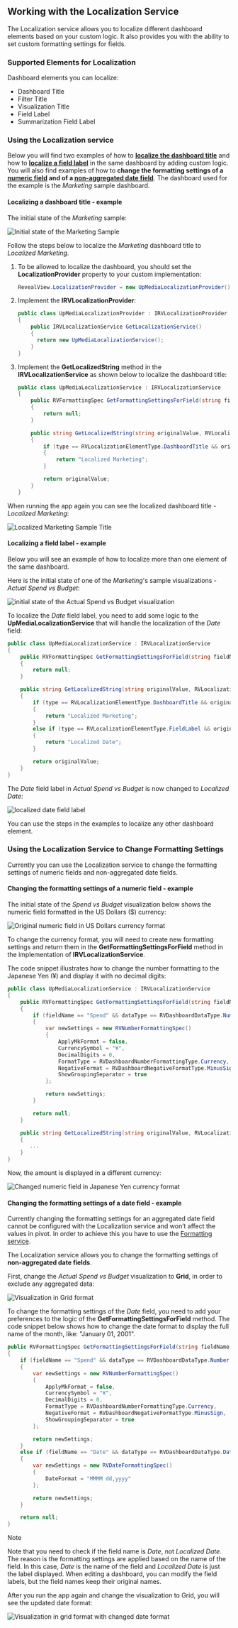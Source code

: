 ## Working with the Localization Service

The Localization service allows you to localize different dashboard elements based on your custom logic. It also provides you with the ability to set custom formatting settings for fields.

### Supported Elements for Localization

Dashboard elements you can localize:

  - Dashboard Title
  - Filter Title
  - Visualization Title
  - Field Label
  - Summarization Field Label

### Using the Localization service

Below you will find two examples of how to [**localize the dashboard title**](#localize-dashboard-title) and how to [**localize a field label**](#localize-field-label) in the same dashboard by adding custom logic. You will also find examples of how to **change the formatting settings of a [numeric field](#format-numeric-field) and of a [non-aggregated date field](#format-date-field)**. The dashboard used
for the example is the *Marketing* sample dashboard.

<a name='localize-dashboard-title'></a>
#### Localizing a dashboard title - example

The initial state of the *Marketing* sample:

![Initial state of the Marketing Sample](images/dashboard-title-initial-state.png)

Follow the steps below to localize the *Marketing* dashboard title to *Localized Marketing*.

1.  To be allowed to localize the dashboard, you should set the
    **LocalizationProvider** property to your custom implementation:

    ``` csharp
    RevealView.LocalizationProvider = new UpMediaLocalizationProvider()
    ```

2.  Implement the **IRVLocalizationProvider**:

    ``` csharp
    public class UpMediaLocalizationProvider : IRVLocalizationProvider
    {
        public IRVLocalizationService GetLocalizationService()
        {
          return new UpMediaLocalizationService();
        }
    }
    ```

3.  Implement the **GetLocalizedString** method in the
    **IRVLocalizationService** as shown below to localize the dashboard
    title:

    ``` csharp
    public class UpMediaLocalizationService : IRVLocalizationService
    {
        public RVFormattingSpec GetFormattingSettingsForField(string fieldName, RVDashboardDataType dataType, RVFormattingSpec currentSettings, bool isAggregated)
        {
            return null;
        }

        public string GetLocalizedString(string originalValue, RVLocalizationElementType type)
        {
            if (type == RVLocalizationElementType.DashboardTitle && originalValue == "Marketing")
            {
                return "Localized Marketing";
            }

            return originalValue;
        }
    }
    ```

When running the app again you can see the localized dashboard title - *Localized Marketing*:

![Localized Marketing Sample Title](images/dashboard-title-localized.png)

<a name='localize-field-label'></a>
#### Localizing a field label - example

Below you will see an example of how to localize more than one element of the same dashboard.

Here is the initial state of one of the *Marketing*'s sample
visualizations - *Actual Spend vs Budget*:

![initial state of the Actual Spend vs Budget visualization](images/field-label-initial-state.png)

To localize the *Date* field label, you need to add some logic to the **UpMediaLocalizationService** that will handle the localization of the *Date* field:

``` csharp
public class UpMediaLocalizationService : IRVLocalizationService
{
    public RVFormattingSpec GetFormattingSettingsForField(string fieldName, RVDashboardDataType dataType, RVFormattingSpec currentSettings, bool isAggregated)
    {
        return null;
    }

    public string GetLocalizedString(string originalValue, RVLocalizationElementType type)
    {
        if (type == RVLocalizationElementType.DashboardTitle && originalValue == "Marketing")
        {
            return "Localized Marketing";
        }
        else if (type == RVLocalizationElementType.FieldLabel && originalValue == "Date")
        {
            return "Localized Date";
        }

        return originalValue;
    }
}
```

The *Date* field label in *Actual Spend vs Budget* is now changed to *Localized Date*:

![localized date field label](images/dashboard-field-label-localized.png)

You can use the steps in the examples to localize any other dashboard element.

### Using the Localization Service to Change Formatting Settings

Currently you can use the Localization service to change the formatting settings of numeric fields and non-aggregated date fields.

<a name='format-numeric-field'></a>
#### Changing the formatting settings of a numeric field - example

The initial state of the *Spend vs Budget* visualization below shows the numeric field formatted in the US Dollars ($) currency:

![Original numeric field in US Dollars currency format](images/numeric-field-us-dollars-currency.png)

To change the currency format, you will need to create new formatting settings and return them in the **GetFormattingSettingsForField** method in the implementation of **IRVLocalizationService**.

The code snippet illustrates how to change the number formatting to the Japanese Yen (¥) and display it with no decimal digits:

``` csharp
public class UpMediaLocalizationService : IRVLocalizationService
{
    public RVFormattingSpec GetFormattingSettingsForField(string fieldName, RVDashboardDataType dataType, RVFormattingSpec currentSettings, bool isAggregated)
    {
        if (fieldName == "Spend" && dataType == RVDashboardDataType.Number && isAggregated == true)
        {
            var newSettings = new RVNumberFormattingSpec()
            {
                ApplyMkFormat = false,
                CurrencySymbol = "¥",
                DecimalDigits = 0,
                FormatType = RVDashboardNumberFormattingType.Currency,
                NegativeFormat = RVDashboardNegativeFormatType.MinusSign,
                ShowGroupingSeparator = true
            };

            return newSettings;
        }

        return null;
    }

    public string GetLocalizedString(string originalValue, RVLocalizationElementType type)
    {
       ...
    }
}
```

Now, the amount is displayed in a different currency:

![Changed numeric field in Japanese Yen currency format](images/numeric-field-changed-currency-yen.png)

<a name='format-date-field'></a>
#### Changing the formatting settings of a date field - example

Currently changing the formatting settings for an aggregated date field cannot be configured with the Localization service and won’t affect the values in pivot. In order to achieve this you have to use the [Formatting service](formatting-service-desktop.md).

The Localization service allows you to change the formatting settings of **non-aggregated date fields**.

First, change the *Actual Spend vs Budget* visualization to **Grid**, in order to exclude any aggregated data:

![Visualization in Grid format](images/visualization-grid-format-original-date.png)

To change the formatting settings of the *Date* field, you need to add your preferences to the logic of the **GetFormattingSettingsForField** method. The code snippet below shows how to change the date format to display the full name of the month, like: "January 01, 2001".

``` csharp
public RVFormattingSpec GetFormattingSettingsForField(string fieldName, RVDashboardDataType dataType, RVFormattingSpec currentSettings, bool isAggregated)
{
    if (fieldName == "Spend" && dataType == RVDashboardDataType.Number && isAggregated == true)
    {
        var newSettings = new RVNumberFormattingSpec()
        {
            ApplyMkFormat = false,
            CurrencySymbol = "¥",
            DecimalDigits = 0,
            FormatType = RVDashboardNumberFormattingType.Currency,
            NegativeFormat = RVDashboardNegativeFormatType.MinusSign,
            ShowGroupingSeparator = true
        };

        return newSettings;
    }
    else if (fieldName == "Date" && dataType == RVDashboardDataType.Date && isAggregated == false)
    {
        var newSettings = new RVDateFormattingSpec()
        {
            DateFormat = "MMMM dd,yyyy"
        };

        return newSettings;
    }

    return null;
}
```

> [!NOTE]
> Note that you need to check if the field name is *Date*, not *Localized Date*. The reason is the formatting settings are applied based on the name of the field. In this case, *Date* is the name of the field and *Localized Date* is just the label displayed. When editing a dashboard, you can modify the field labels, but the field names keep their original names.

After you run the app again and change the visualization to Grid, you will see the updated date format:

![Visualization in grid format with changed date format](images/visualization-grid-format-changed-date.png)
